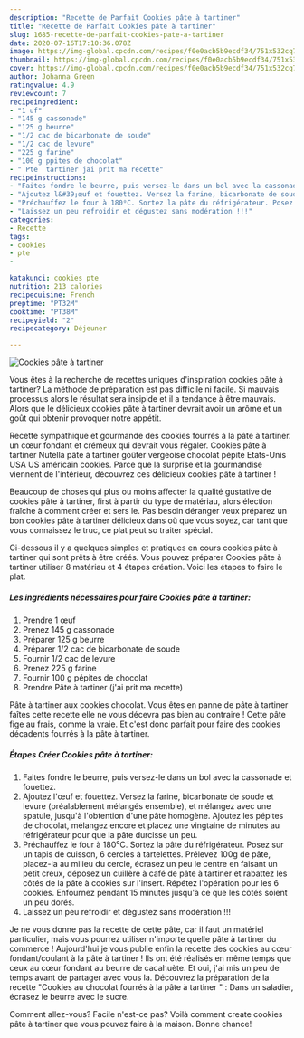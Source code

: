 ```yaml
---
description: "Recette de Parfait Cookies pâte à tartiner"
title: "Recette de Parfait Cookies pâte à tartiner"
slug: 1685-recette-de-parfait-cookies-pate-a-tartiner
date: 2020-07-16T17:10:36.078Z
image: https://img-global.cpcdn.com/recipes/f0e0acb5b9ecdf34/751x532cq70/cookies-pate-a-tartiner-photo-principale-de-la-recette.jpg
thumbnail: https://img-global.cpcdn.com/recipes/f0e0acb5b9ecdf34/751x532cq70/cookies-pate-a-tartiner-photo-principale-de-la-recette.jpg
cover: https://img-global.cpcdn.com/recipes/f0e0acb5b9ecdf34/751x532cq70/cookies-pate-a-tartiner-photo-principale-de-la-recette.jpg
author: Johanna Green
ratingvalue: 4.9
reviewcount: 7
recipeingredient:
- "1 uf"
- "145 g cassonade"
- "125 g beurre"
- "1/2 cac de bicarbonate de soude"
- "1/2 cac de levure"
- "225 g farine"
- "100 g ppites de chocolat"
- " Pte  tartiner jai prit ma recette"
recipeinstructions:
- "Faites fondre le beurre, puis versez-le dans un bol avec la cassonade et fouettez."
- "Ajoutez l&#39;œuf et fouettez. Versez la farine, bicarbonate de soude et levure (préalablement mélangés ensemble), et mélangez avec une spatule, jusqu&#39;à l&#39;obtention d&#39;une pâte homogène. Ajoutez les pépites de chocolat, mélangez encore et placez une vingtaine de minutes au réfrigérateur pour que la pâte durcisse un peu."
- "Préchauffez le four à 180⁰C. Sortez la pâte du réfrigérateur. Posez sur un tapis de cuisson, 6 cercles à tartelettes. Prélevez 100g de pâte, placez-la au milieu du cercle, écrasez un peu le centre en faisant un petit creux, déposez un cuillère à café de pâte à tartiner et rabattez les côtés de la pâte à cookies sur l&#39;insert. Répétez l&#39;opération pour les 6 cookies. Enfournez pendant 15 minutes jusqu&#39;à ce que les côtés soient un peu dorés."
- "Laissez un peu refroidir et dégustez sans modération !!!"
categories:
- Recette
tags:
- cookies
- pte
- 

katakunci: cookies pte  
nutrition: 213 calories
recipecuisine: French
preptime: "PT32M"
cooktime: "PT38M"
recipeyield: "2"
recipecategory: Déjeuner

---
```



![Cookies pâte à tartiner](https://img-global.cpcdn.com/recipes/f0e0acb5b9ecdf34/751x532cq70/cookies-pate-a-tartiner-photo-principale-de-la-recette.jpg)

Vous êtes à la recherche de recettes uniques d'inspiration cookies pâte à tartiner? La méthode de préparation est pas difficile ni facile. Si mauvais processus alors le résultat sera insipide et il a tendance à être mauvais. Alors que le délicieux cookies pâte à tartiner devrait avoir un arôme et un goût qui obtenir provoquer notre appétit.

Recette sympathique et gourmande des cookies fourrés à la pâte à tartiner. un cœur fondant et crémeux qui devrait vous régaler. Cookies pâte à tartiner Nutella pâte à tartiner goûter vergeoise chocolat pépite Etats-Unis USA US américain cookies. Parce que la surprise et la gourmandise viennent de l&#39;intérieur, découvrez ces délicieux cookies pâte à tartiner !

Beaucoup de choses qui plus ou moins affecter la qualité gustative de cookies pâte à tartiner, first à partir du type de matériau, alors élection fraîche à comment créer et sers le. Pas besoin déranger veux préparez un bon cookies pâte à tartiner délicieux dans où que vous soyez, car tant que vous connaissez le truc, ce plat peut so traiter spécial.


Ci-dessous il y a quelques simples et pratiques en cours cookies pâte à tartiner qui sont prêts à être créés. Vous pouvez préparer Cookies pâte à tartiner utiliser 8 matériau et 4 étapes création. Voici les étapes to faire le plat.

<!--inarticleads1-->

##### Les ingrédients nécessaires pour faire Cookies pâte à tartiner:

1. Prendre 1 œuf
1. Prenez 145 g cassonade
1. Préparer 125 g beurre
1. Préparer 1/2 cac de bicarbonate de soude
1. Fournir 1/2 cac de levure
1. Prenez 225 g farine
1. Fournir 100 g pépites de chocolat
1. Prendre  Pâte à tartiner (j&#39;ai prit ma recette)


Pâte à tartiner aux cookies chocolat. Vous êtes en panne de pâte à tartiner faîtes cette recette elle ne vous décevra pas bien au contraire ! Cette pâte fige au frais, comme la vraie. Et c&#39;est donc parfait pour faire des cookies décadents fourrés à la pâte à tartiner. 

<!--inarticleads2-->

##### Étapes Créer Cookies pâte à tartiner:

1. Faites fondre le beurre, puis versez-le dans un bol avec la cassonade et fouettez.
1. Ajoutez l&#39;œuf et fouettez. Versez la farine, bicarbonate de soude et levure (préalablement mélangés ensemble), et mélangez avec une spatule, jusqu&#39;à l&#39;obtention d&#39;une pâte homogène. Ajoutez les pépites de chocolat, mélangez encore et placez une vingtaine de minutes au réfrigérateur pour que la pâte durcisse un peu.
1. Préchauffez le four à 180⁰C. Sortez la pâte du réfrigérateur. Posez sur un tapis de cuisson, 6 cercles à tartelettes. Prélevez 100g de pâte, placez-la au milieu du cercle, écrasez un peu le centre en faisant un petit creux, déposez un cuillère à café de pâte à tartiner et rabattez les côtés de la pâte à cookies sur l&#39;insert. Répétez l&#39;opération pour les 6 cookies. Enfournez pendant 15 minutes jusqu&#39;à ce que les côtés soient un peu dorés.
1. Laissez un peu refroidir et dégustez sans modération !!!


Je ne vous donne pas la recette de cette pâte, car il faut un matériel particulier, mais vous pourrez utiliser n&#39;importe quelle pâte à tartiner du commerce ! Aujourd&#39;hui je vous publie enfin la recette des cookies au cœur fondant/coulant à la pâte à tartiner ! Ils ont été réalisés en même temps que ceux au cœur fondant au beurre de cacahuète. Et oui, j&#39;ai mis un peu de temps avant de partager avec vous la. Découvrez la préparation de la recette &#34;Cookies au chocolat fourrés à la pâte à tartiner &#34; : Dans un saladier, écrasez le beurre avec le sucre. 


Comment allez-vous? Facile n'est-ce pas? Voilà comment create cookies pâte à tartiner que vous pouvez faire à la maison. Bonne chance!
